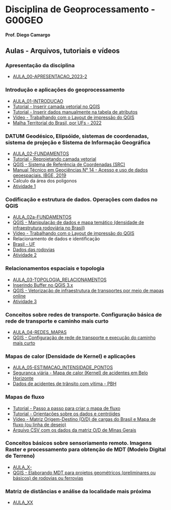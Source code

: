 # Disciplina de Geoprocessamento - G00GEO
#### Prof. Diego Camargo

## Aulas - Arquivos, tutoriais e vídeos
### Apresentação da disciplina
- [AULA_00-APRESENTACAO_2023-2](https://github.com/d-camargo/geo/raw/gh-pages/arquivos/AULA_00-APRESENTACAO_2023-2.pdf)

### Introdução e aplicações do geoprocessamento
- [AULA_01-INTRODUCAO](https://github.com/d-camargo/geo/raw/65897db4e83f1ee69554438356894cc4922c1ffe/arquivos/AULA_01-INTRODUCAO.pdf)
- [Tutorial - Inserir camada vetorial no QGIS](https://sway.office.com/VH2ndMKEzRpI45ii?ref=Link)
- [Tutorial - Inserir dados manualmente na tabela de atributos](https://sway.office.com/gokwxb2FP3C4D7Lp?ref=Link)
- [Vídeo - Trabalhando com o Layout de impressão do QGIS](https://youtu.be/NvrLQUenRAQ)
- [Malha Territorial do Brasil, por UFs - 2022](https://github.com/d-camargo/geo/raw/65897db4e83f1ee69554438356894cc4922c1ffe/arquivos/BR_UF_2022.zip)

### DATUM Geodésico, Elipsóide, sistemas de coordenadas, sistema de projeção e Sistema de Informação Geográfica
- [AULA_02-FUNDAMENTOS](https://raw.githubusercontent.com/d-camargo/geo/gh-pages/arquivos/AULA_02-FUNDAMENTOS.pdf)
- [Tutorial - Reprojetando camada vetorial](https://sway.office.com/kHHzvq2lQOFq3HSb?ref=Link)
- [QGIS - Sistema de Referência de Coordenadas (SRC)](https://youtu.be/RhE2YUpkNMo)
- [Manual Técnico em Geociências N° 14 - Acesso e uso de dados geoespaciais. IBGE, 2019](https://biblioteca.ibge.gov.br/visualizacao/livros/liv101675.pdf)
- Calculo da área dos poligonos
- [Atividade 1](https://raw.githubusercontent.com/d-camargo/geo/gh-pages/arquivos/Atividade_01-Geoprocessamento.pdf)

### Codificação e estrutura de dados. Operações com dados no QGIS
- [AULA_02a-FUNDAMENTOS](https://raw.githubusercontent.com/d-camargo/geo/gh-pages/arquivos/AULA_03-DADOS.pdf)
- [QGIS - Manipulação de dados e mapa temático (densidade de infraestrutura rodoviária no Brasil)](https://youtu.be/GWm8ekcsv1M)
- [Vídeo - Trabalhando com o Layout de impressão do QGIS](https://youtu.be/NvrLQUenRAQ)
- Relacionamento de dados e identificação
- [Brasil - UF](https://raw.githubusercontent.com/d-camargo/geo/gh-pages/arquivos/BR_UF_2022.gpkg)
- [Dados das rodovias](https://raw.githubusercontent.com/d-camargo/geo/gh-pages/arquivos/rodovias.csv)
- [Atividade 2](https://raw.githubusercontent.com/d-camargo/geo/gh-pages/arquivos/Atividade_02-Geoprocessamento.pdf)

### Relacionamentos espaciais e topologia
- [AULA_03-TOPOLOGIA_RELACIONAMENTOS](https://raw.githubusercontent.com/d-camargo/geo/gh-pages/arquivos/AULA_03-TOPOLOGIA_RELACIONAMENTOS.pdf)
- [Inserindo Buffer no QGIS 3.x](https://sway.office.com/d8RavoQJsuYDThEq?ref=Link)
- [QGIS - Vetorização de infraestrutura de transportes por meio de mapas online](https://youtu.be/XwLkVBkKL8Q)
- [Atividade 3](https://raw.githubusercontent.com/d-camargo/geo/gh-pages/arquivos/Atividade_03-Geoprocessamento.pdf)


### Conceitos sobre redes de transporte. Configuração básica de rede de transporte e caminho mais curto
- [AULA_04-REDES_MAPAS](https://raw.githubusercontent.com/d-camargo/geo/gh-pages/arquivos/AULA_04-REDES_MAPAS.pdf)
- [QGIS - Configuração de rede de transporte e execução do caminho mais curto](https://youtu.be/ydCOEJsVo78)

### Mapas de calor (Densidade de Kernel) e aplicações
- [AULA_05-ESTIMACAO_INTENSIDADE_PONTOS](https://raw.githubusercontent.com/d-camargo/geo/gh-pages/arquivos/AULA_05-ESTIMACAO_INTENSIDADE_PONTOS.pdf)
- [Segurança viária - Mapa de calor (Kernel) de acidentes em Belo Horizonte](https://youtu.be/gYEqmZudaG4)
- [Dados de acidentes de trânsito com vítima - PBH](https://dados.pbh.gov.br/dataset/relacao-dos-veiculos-envolvidos-nos-acidentes-de-transito-com-vitima)

### Mapas de fluxo
- [Tutorial - Passo a passo para criar o mapa de fluxo](https://sway.office.com/MBAQqIcFz4pooVun?ref=Link)
- [Tutorial - Orientações sobre os dados e centróides](https://sway.office.com/zVaGMViN9u8VBDiK?ref=Link&loc=mysways)
- [Vídeo - Matriz Origem-Destino (O/D) de cargas do Brasil e Mapa de fluxo (ou linha de desejo)](https://youtu.be/FvKtsuL-ul4)
- [Arquivo CSV com os dados da matriz O/D de Minas Gerais](https://raw.githubusercontent.com/d-camargo/geo/gh-pages/arquivos/OD-MG_EXPORT.csv)

### Conceitos básicos sobre sensoriamento remoto. Imagens Raster e processamento para obtenção de MDT (Modelo Digital de Terreno)
- [AULA_X-]()
- [QGIS - Elaborando MDT para projetos geométricos (preliminares ou básicos) de rodovias ou ferrovias](https://youtu.be/jZuTs68CSGc)

### Matriz de distâncias e análise da localidade mais próxima
- [AULA_XX]()
